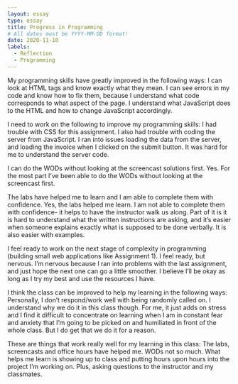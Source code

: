 ```yaml
---
layout: essay
type: essay
title: Progress in Programming 
# All dates must be YYYY-MM-DD format!
date: 2020-11-10
labels:
  - Reflection
  - Programming
--- 
```


My programming skills have greatly improved in the following ways:
I can look at HTML tags and know exactly what they mean. I can see errors in my code and know how to fix them, because I understand what code corresponds to what aspect of the page. I understand what JavaScript does to the HTML and how to change JavaScript accordingly. 

I need to work on the following to improve my programming skills:
I had trouble with CSS for this assignment. I also had trouble with coding the server from JavaScript. I ran into issues loading the data from the server, and loading the invoice when I clicked on the submit button. It was hard for me to understand the server code.

I can do the WODs without looking at the screencast solutions first.
Yes. For the most part I’ve been able to do the WODs without looking at the screencast first. 

The labs have helped me to learn and I am able to complete them with confidence.
Yes, the labs helped me learn. I am not able to complete them with confidence- it helps to have the instructor walk us along. Part of it is it is hard to understand what the written instructions are asking, and it’s easier when someone explains exactly what is supposed to be done verbally. It is also easier with examples. 

I feel ready to work on the next stage of complexity in programming (building small web applications like Assignment 1).
I feel ready, but nervous. I’m nervous because I ran into problems with the last assignment, and just hope the next one can go a little smoother. I believe I’ll be okay as long as I try my best and use the resources I have.

I think the class can be improved to help my learning in the following ways:
Personally, I don’t respond/work well with being randomly called on. I understand why we do it in this class though. For me, it just adds on stress and I find it difficult to concentrate on learning when I am in constant fear and anxiety that I’m going to be picked on and humiliated in front of the whole class. But I do get that we do it for a reason. 

These are things that work really well for my learning in this class:
The labs, screencasts and office hours have helped me. WODs not so much. What helps me learn is showing up to class and putting hours upon hours into the project I’m working on. Plus, asking questions to the instructor and my classmates. 
